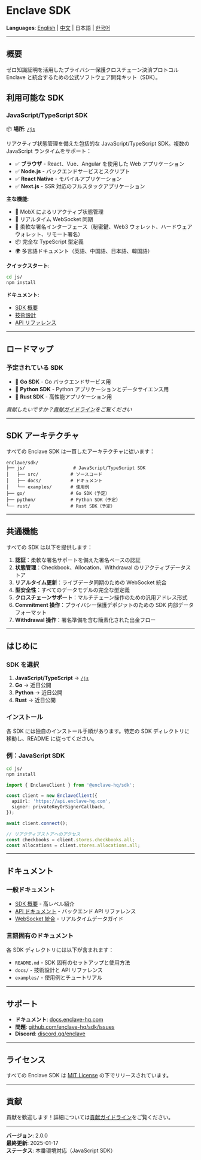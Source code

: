 # Enclave SDK

**Languages**: [English](./README.md) | [中文](./README.zh-CN.md) | 日本語 | [한국어](./README.ko.md)

---

## 概要

ゼロ知識証明を活用したプライバシー保護クロスチェーン決済プロトコル Enclave と統合するための公式ソフトウェア開発キット（SDK）。

## 利用可能な SDK

### JavaScript/TypeScript SDK

📦 **場所**: [`/js`](./js/)

リアクティブ状態管理を備えた包括的な JavaScript/TypeScript SDK。複数の JavaScript ランタイムをサポート：

- ✅ **ブラウザ** - React、Vue、Angular を使用した Web アプリケーション
- ✅ **Node.js** - バックエンドサービスとスクリプト
- ✅ **React Native** - モバイルアプリケーション
- ✅ **Next.js** - SSR 対応のフルスタックアプリケーション

**主な機能**:
- 🔄 MobX によるリアクティブ状態管理
- 🔌 リアルタイム WebSocket 同期
- 🔐 柔軟な署名インターフェース（秘密鍵、Web3 ウォレット、ハードウェアウォレット、リモート署名）
- 📦 完全な TypeScript 型定義
- 🌍 多言語ドキュメント（英語、中国語、日本語、韓国語）

**クイックスタート**:
```bash
cd js/
npm install
```

**ドキュメント**:
- [SDK 概要](./js/docs/SDK_OVERVIEW.ja.md)
- [技術設計](./js/docs/SDK_JS_DESIGN.ja.md)
- [API リファレンス](./js/docs/SDK_API_MAPPING.ja.md)

---

## ロードマップ

### 予定されている SDK

- 🔄 **Go SDK** - Go バックエンドサービス用
- 🔄 **Python SDK** - Python アプリケーションとデータサイエンス用
- 🔄 **Rust SDK** - 高性能アプリケーション用

*貢献したいですか？[貢献ガイドライン](../CONTRIBUTING.md)をご覧ください*

---

## SDK アーキテクチャ

すべての Enclave SDK は一貫したアーキテクチャに従います：

```
enclave/sdk/
├── js/                  # JavaScript/TypeScript SDK
│   ├── src/            # ソースコード
│   ├── docs/           # ドキュメント
│   └── examples/       # 使用例
├── go/                 # Go SDK（予定）
├── python/             # Python SDK（予定）
└── rust/               # Rust SDK（予定）
```

---

## 共通機能

すべての SDK は以下を提供します：

1. **認証**：柔軟な署名サポートを備えた署名ベースの認証
2. **状態管理**：Checkbook、Allocation、Withdrawal のリアクティブデータストア
3. **リアルタイム更新**：ライブデータ同期のための WebSocket 統合
4. **型安全性**：すべてのデータモデルの完全な型定義
5. **クロスチェーンサポート**：マルチチェーン操作のための汎用アドレス形式
6. **Commitment 操作**：プライバシー保護デポジットのための SDK 内部データフォーマット
7. **Withdrawal 操作**：署名準備を含む簡素化された出金フロー

---

## はじめに

### SDK を選択

1. **JavaScript/TypeScript** → [`/js`](./js/)
2. **Go** → 近日公開
3. **Python** → 近日公開
4. **Rust** → 近日公開

### インストール

各 SDK には独自のインストール手順があります。特定の SDK ディレクトリに移動し、README に従ってください。

### 例：JavaScript SDK

```bash
cd js/
npm install
```

```typescript
import { EnclaveClient } from '@enclave-hq/sdk';

const client = new EnclaveClient({
  apiUrl: 'https://api.enclave-hq.com',
  signer: privateKeyOrSignerCallback,
});

await client.connect();

// リアクティブストアへのアクセス
const checkbooks = client.stores.checkbooks.all;
const allocations = client.stores.allocations.all;
```

---

## ドキュメント

### 一般ドキュメント
- [SDK 概要](./js/docs/SDK_OVERVIEW.ja.md) - 高レベル紹介
- [API ドキュメント](../backend/API_DOCUMENTATION.md) - バックエンド API リファレンス
- [WebSocket 統合](../backend/WEBSOCKET_INTEGRATION.md) - リアルタイムデータガイド

### 言語固有のドキュメント
各 SDK ディレクトリには以下が含まれます：
- `README.md` - SDK 固有のセットアップと使用方法
- `docs/` - 技術設計と API リファレンス
- `examples/` - 使用例とチュートリアル

---

## サポート

- **ドキュメント**: [docs.enclave-hq.com](https://docs.enclave-hq.com)
- **問題**: [github.com/enclave-hq/sdk/issues](https://github.com/enclave-hq/sdk/issues)
- **Discord**: [discord.gg/enclave](https://discord.gg/enclave)

---

## ライセンス

すべての Enclave SDK は [MIT License](./LICENSE) の下でリリースされています。

---

## 貢献

貢献を歓迎します！詳細については[貢献ガイドライン](../CONTRIBUTING.md)をご覧ください。

---

**バージョン**: 2.0.0  
**最終更新**: 2025-01-17  
**ステータス**: 本番環境対応（JavaScript SDK）

